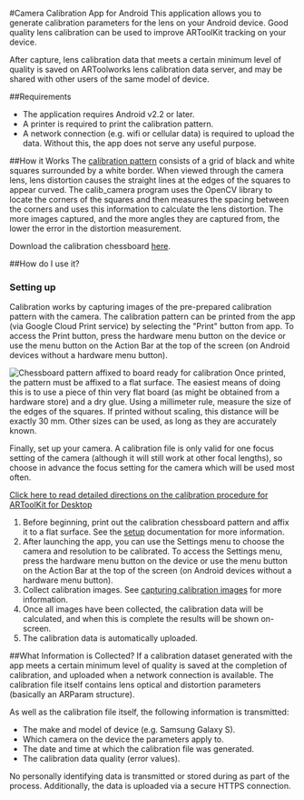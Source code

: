 #Camera Calibration App for Android
This application allows you to generate calibration parameters for the lens on your Android device. Good quality lens calibration can be used to improve ARToolKit tracking on your device.

After capture, lens calibration data that meets a certain minimum level of quality is saved on ARToolworks lens calibration data server, and may be shared with other users of the same model of device.

##Requirements
-   The application requires Android v2.2 or later.
-   A printer is required to print the calibration pattern.
-   A network connection (e.g. wifi or cellular data) is required to upload the data. Without this, the app does not serve any useful purpose.

##How it Works
The [calibration pattern][chessboard] consists of a grid of black and white squares surrounded by a white border. When viewed through the camera lens, lens distortion causes the straight lines at the edges of the squares to appear curved. The calib_camera program uses the OpenCV library to locate the corners of the squares and then measures the spacing between the corners and uses this information to calculate the lens distortion. The more images captured, and the more angles they are captured from, the lower the error in the distortion measurement.

Download the calibration chessboard [here][chessboard].

##How do I use it?

### Setting up
Calibration works by capturing images of the pre-prepared calibration pattern with the camera. The calibration pattern can be printed from the app (via Google Cloud Print service) by selecting the "Print" button from app. To access the Print button, press the hardware menu button on the device or use the menu button on the Action Bar at the top of the screen (on Android devices without a hardware menu button).

![Chessboard pattern affixed to board ready for calibration][chessboard_screen]
Once printed, the pattern must be affixed to a flat surface. The easiest means of doing this is to use a piece of thin very flat board (as might be obtained from a hardware store) and a dry glue. Using a millimeter rule, measure the size of the edges of the squares. If printed without scaling, this distance will be exactly 30 mm. Other sizes can be used, as long as they are accurately known.

Finally, set up your camera. A calibration file is only valid for one focus setting of the camera (although it will still work at other focal lengths), so choose in advance the focus setting for the camera which will be used most often.

[Click here to read detailed directions on the calibration procedure for ARToolKit for Desktop][calibrating_camera]

1.   Before beginning, print out the calibration chessboard pattern and affix it to a flat surface. See the [setup][calibrating_camera] documentation for more information.
2.   After launching the app, you can use the Settings menu to choose the camera and resolution to be calibrated. To access the Settings menu, press the hardware menu button on the device or use the menu button on the Action Bar at the top of the screen (on Android devices without a hardware menu button).
3.   Collect calibration images. See [capturing calibration images][calibrating_camera] for more information.
4.   Once all images have been collected, the calibration data will be calculated, and when this is complete the results will be shown on-screen.
5.   The calibration data is automatically uploaded.

##What Information is Collected?
If a calibration dataset generated with the app meets a certain minimum level of quality is saved at the completion of calibration, and uploaded when a network connection is available. The calibration file itself contains lens optical and distortion parameters (basically an ARParam structure).

As well as the calibration file itself, the following information is transmitted:

-   The make and model of device (e.g. Samsung Galaxy S).
-   Which camera on the device the parameters apply to.
-   The date and time at which the calibration file was generated.
-   The calibration data quality (error values).

No personally identifying data is transmitted or stored during as part of the process. Additionally, the data is uploaded via a secure HTTPS connection.

[chessboard]:/File:Calibration_chessboard.pdf "wikilink"
[chessboard_screen]:/File:Chessboard_ready_for_calibration.JPG "wikilink"
[calibrating_camera]: Configuration:config_camera_calibration "wikilink"